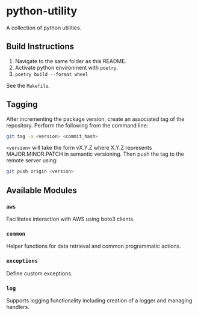 # python-utility

A collection of python utilities.

## Build Instructions

1. Navigate to the same folder as this README.
2. Activate python environment with `poetry`.
3. `poetry build --format wheel`

See the `Makefile`.

## Tagging

After incrementing the package version, create an associated tag of the repository. Perform the following from the command line:

```bash
git tag -a <version> <commit_hash>
```

`<version>` will take the form vX.Y.Z where X.Y.Z represents MAJOR.MINOR.PATCH in semantic versioning. Then push the tag to the remote server using:

```bash
git push origin <version>
```

## Available Modules

### `aws`

Facilitates interaction with AWS using boto3 clients.

### `common`

Helper functions for data retrieval and common programmatic actions.

### `exceptions`

Define custom exceptions.

### `log`

Supports logging functionality including creation of a logger and managing handlers.
